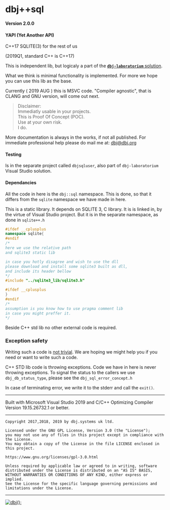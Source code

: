 
# dbj++sql 

**Version 2.0.0**

#### YAPI (Yet Another API)
C++17 SQLITE(3) for the rest of us

(2019Q1, standard C++ is C++17)

This is independent lib, but logicaly a part of the [**`dbj-laboratorium`** solution](https://github.com/dbj-systems/dbj-laboratorium).

What we think is minimal functionality is implemented. For more we hope you can use this lib as the base.

Currently ( 2019 AUG ) this is MSVC code. "Compiler agnostic", that is CLANG and GNU version, will come out next.

> Disclaimer: <br/>
> Immediatly usable in your projects. <br/>
> This is Proof Of Concept (POC). <br/>
> Use at your own risk.<br/>
> I do.

More documentation is always in the works, if not all published. For immediate professional help please do mail me at: 
[dbj@dbj.org](mailto:dbj@dbj.org)

#### Testing
Is in the separate project called `dbjsqluser`, also part of `dbj-laboratorium` Visual Studio solution.

#### Dependancies
All the code in here is the `dbj::sql` namespace. This is done, so that it differs from the `sqlite` namespace we have made in here.

This is a static library. It depends on SQLITE 3, C library.
It is is linked in, by the virtue of Visual Studio project.  But it is in the separate namespace, as done in `sqlite++.h`
```cpp
#ifdef __cplusplus
namespace sqlite{
#endif
/*
here we use the relative path
and sqlite3 static lib

in case you hotly disagree and wish to use the dll
please download and install some sqlite3 built as dll, 
and include its header bellow
*/
#include "../sqlite3_lib/sqlite3.h"

#ifdef __cplusplus
}
#endif
/*
assumption is you know how to use pragma comment lib
in case you might preffer it.
*/
```

Beside C++ std lib no other external code is required.

### Exception safety

Writing such a code is [not trivial](https://stackoverflow.com/questions/1853243/do-you-really-write-exception-safe-code/1853769#1853769). We are hoping we might help you if you 
need or want to write such a code. 

C++ STD lib code is throwing exceptions. Code we have in here is never throwing exceptions. To signal the status to the callers
we use  `dbj_db_status_type`, please see the `dbj_sql_error_concept.h`

In case of terminating error, we write it to the stderr and call the `exit()`. 

---

Built with Microsoft Visual Studio 2019 and C/C++ Optimizing Compiler Version 19.15.26732.1 or better.


---

```
Copyright 2017,2018, 2019 by dbj.systems uk ltd.

Licensed under the GNU GPL License, Version 3.0 (the "License");
you may not use any of files in this project except in compliance with the License.
You may obtain a copy of the License in the file LICENSE enclosed in
this project.

https://www.gnu.org/licenses/gpl-3.0.html

Unless required by applicable law or agreed to in writing, software
distributed under the License is distributed on an "AS IS" BASIS,
WITHOUT WARRANTIES OR CONDITIONS OF ANY KIND, either express or implied.
See the License for the specific language governing permissions and
limitations under the License.
```
---------------------------------------------------------------------  

[![dbj();](http://dbj.org/wp-content/uploads/2015/12/cropped-dbj-icon-e1486129719897.jpg)](http://www.dbj.org "dbj")  

